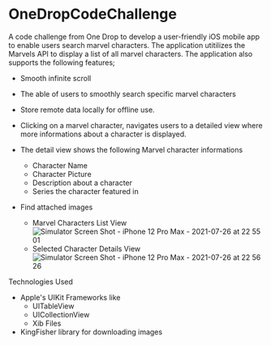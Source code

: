 # OneDropCodeChallenge
A code challenge from One Drop to develop a user-friendly iOS mobile app to enable users search marvel characters. 
The application utitilizes the Marvels API to display a list of all marvel characters. 
The application also supports the following features; 
- Smooth infinite scroll
- The able of users to smoothly search specific marvel characters
- Store remote data locally for offline use. 
- Clicking on a marvel character, navigates users to a detailed view where more informations about a character is displayed. 
- The detail view shows the following Marvel character informations
    - Character Name 
    - Character Picture 
    - Description about a character 
    - Series the character featured in

- Find attached images 
    - Marvel Characters List View
![Simulator Screen Shot - iPhone 12 Pro Max - 2021-07-26 at 22 55 01](https://user-images.githubusercontent.com/43887215/127102921-d36c12c1-050e-4cd8-806d-2331ba30f15a.png)
   - Selected Character Details View 
 ![Simulator Screen Shot - iPhone 12 Pro Max - 2021-07-26 at 22 56 26](https://user-images.githubusercontent.com/43887215/127103089-aff0cea2-9363-4ad8-93bc-69314e544dae.png)
 
 Technologies Used 
 - Apple's UIKit Frameworks like 
    - UITableView 
    - UICollectionView 
    - Xib Files
- KingFisher library for downloading images 



   
  

